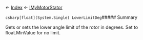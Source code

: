 ← [Index](Api-Index) ← [IMyMotorStator](Sandbox.ModAPI.Ingame.IMyMotorStator)

```csharp[float](System.Single) LowerLimitDeg```##### Summary

Gets or sets the lower angle limit of the rotor in degrees. Set to float.MinValue for no limit.

